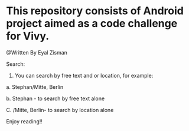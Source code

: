 
# This repository consists of Android project aimed as a code challenge for Vivy.

@Written By Eyal Zisman

Search:

1. You can search by free text and or location,  for example:

 a. Stephan/Mitte,  Berlin

b.  Stephan -   to search by free text alone

C.  /Mitte,  Berlin- to search by location alone

Enjoy reading!!



